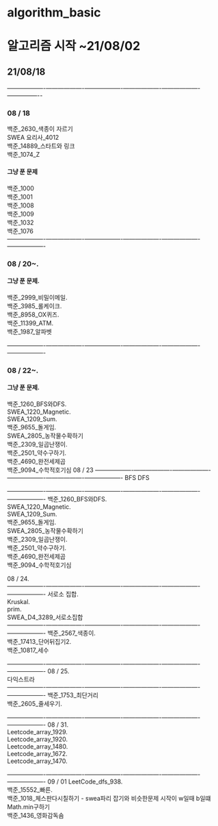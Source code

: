 # algorithm_basic
# 알고리즘 시작 ~21/08/02   

## 21/08/18
——————-——————-——————-——————-——————-—————--   
### 08 / 18   
백준_2630_색종이 자르기    
SWEA 요리사_4012   
백준_14889_스타트와 링크    
백준_1074_Z   
#### 그냥 푼 문제
백준_1000   
백준_1001   
백준_1008   
백준_1009   
백준_1032   
백준_1076   
——————-——————-——————-——————-——————-——————-   
### 08 / 20~.  
#### 그냥 푼 문제.  
백준_2999_비밀이메일.  
백준_3985_롤케이크.  
백준_8958_OX퀴즈.  
백준_11399_ATM.  
백준_1987_알파벳    

——————-——————-——————-——————-——————-——————-   
### 08 / 22~.  
#### 그냥 푼 문제.  
백준_1260_BFS와DFS.  
SWEA_1220_Magnetic.  
SWEA_1209_Sum.  
백준_9655_돌게임.  
SWEA_2805_농작물수확하기    
백준_2309_일곱난쟁이.  
백준_2501_약수구하기.  
백준_4690_완전세제곱    
백준_9094_수학적호기심 
08 / 23
——————-——————-——————-——————-——————-——————-
BFS DFS 

——————-——————-——————-——————-——————-——————-
백준_1260_BFS와DFS.  
SWEA_1220_Magnetic.  
SWEA_1209_Sum.  
백준_9655_돌게임.  
SWEA_2805_농작물수확하기    
백준_2309_일곱난쟁이.  
백준_2501_약수구하기.  
백준_4690_완전세제곱    
백준_9094_수학적호기심    

08 / 24.  
——————-——————-——————-——————-——————-——————-
서로소 집합.  
Kruskal.  
prim.  
SWEA_D4_3289_서로소집합    
——————-——————-——————-——————-——————-——————-
백준_2567_색종이.  
백준_17413_단어뒤집기2.  
백준_10817_세수    

——————-——————-——————-——————-——————-——————-
08 / 25.  
다익스트라    
——————-——————-——————-——————-——————-——————-
백준_1753_최단거리    
백준_2605_줄세우기.  

——————-——————-——————-——————-——————-——————-
08 / 31.  
Leetcode_array_1929.  
Leetcode_array_1920.  
Leetcode_array_1480.  
Leetcode_array_1672.  
Leetcode_array_1470.  



——————-——————-——————-——————-——————-——————-
09 / 01
LeetCode_dfs_938.  
백준_15552_빠른.  
백준_1018_체스판다시칠하기 - swea파리 잡기와 비슷한문제 시작이 w일때 b일떄  Math.min구하기    
백준_1436_영화감독숌    







